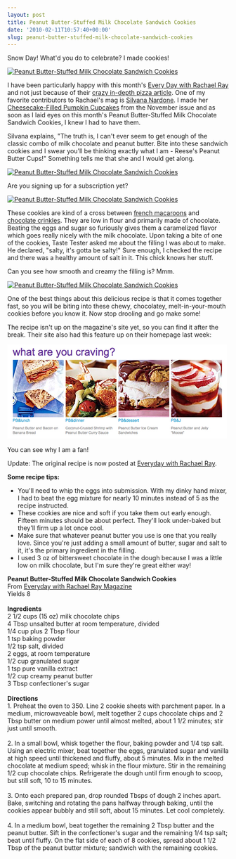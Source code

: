```yaml
---
layout: post
title: Peanut Butter-Stuffed Milk Chocolate Sandwich Cookies
date: '2010-02-11T10:57:40+00:00'
slug: peanut-butter-stuffed-milk-chocolate-sandwich-cookies
---
```

Snow Day! What'd you do to celebrate? I made cookies!

<a href="http://www.flickr.com/photos/kstar810/4347985108/"><img src="http://farm5.static.flickr.com/4045/4347985108_bab6ffd4a8.jpg" alt="Peanut Butter-Stuffed Milk Chocolate Sandwich Cookies" /></a>

I have been particularly happy with this month's <a href="http://www.rachaelraymag.com/">Every Day with Rachael Ray</a> and not just because of their <a href="http://slice.seriouseats.com/archives/2010/02/now-it-can-be-told-what-pizza-madness-2009-was-all-about.html">crazy in-depth pizza article</a>. One of my favorite contributors to Rachael's mag is <a href="http://www.rachaelraymag.com/recipes/rachael-ray-magazine-recipes/sweet-spot-dessert-recipes">Silvana Nardone</a>. I made her <a href="http://www.rachaelraymag.com/recipes/rachael-ray-magazine-recipes/sweet-spot-dessert-recipes/Cheesecake-Filled-Pumpkin-Cupcakes">Cheesecake-Filled Pumpkin Cupcakes</a> from the November issue and as soon as I laid eyes on this month's Peanut Butter-Stuffed Milk Chocolate Sandwich Cookies, I knew I had to have them.

Silvana explains, "The truth is, I can't ever seem to get enough of the classic combo of milk chocolate and peanut butter. Bite into these sandwich cookies and I swear you'll be thinking exactly what I am - Reese's Peanut Butter Cups!" Something tells me that she and I would get along.

<a href="http://www.flickr.com/photos/kstar810/4347986006/in/photostream/"><img src="http://farm3.static.flickr.com/2700/4347986006_44675e177c.jpg" alt="Peanut Butter-Stuffed Milk Chocolate Sandwich Cookies" /></a>

Are you signing up for a subscription yet? 

<a href="http://www.flickr.com/photos/kstar810/4347986568/in/photostream/"><img src="http://farm5.static.flickr.com/4002/4347986568_b013a56fb6.jpg" alt="Peanut Butter-Stuffed Milk Chocolate Sandwich Cookies" /></a>

These cookies are kind of a cross between <a href="http://www.flickr.com/photos/kstar810/270931986/">french macaroons</a> and <a href="http://www.flickr.com/photos/kstar810/3065761094/">chocolate crinkles</a>. They are low in flour and primarily made of chocolate. Beating the eggs and sugar so furiously gives them a caramelized flavor which goes really nicely with the milk chocolate. Upon taking a bite of one of the cookies, Taste Tester asked me about the filling I was about to make. He declared, "salty, it's gotta be salty!" Sure enough, I checked the recipe and there was a healthy amount of salt in it. This chick knows her stuff.

Can you see how smooth and creamy the filling is? Mmm.

<a href="http://www.flickr.com/photos/kstar810/4347985588/in/photostream/"><img src="http://farm5.static.flickr.com/4013/4347985588_d11fe91dd2.jpg" alt="Peanut Butter-Stuffed Milk Chocolate Sandwich Cookies" /></a>

One of the best things about this delicious recipe is that it comes together fast, so you will be biting into these chewy, chocolatey, melt-in-your-mouth cookies before you know it. Now stop drooling and go make some! 

The recipe isn't up on the magazine's site yet, so you can find it after the break. Their site also had this feature up on their homepage last week:

<img src='/images/uploads/2010/02/what_are_you_craving.jpg' alt='Every Day with Rachael Ray' />

You can see why I am a fan!

Update: The original recipe is now posted at <a href="http://www.rachaelraymag.com/recipes/rachael-ray-magazine-recipes/sweet-spot-dessert-recipes/Peanut-Butter-Stuffed-Milk-Chocolate-Sandwich-Cookies">Everyday with Rachael Ray</a>.


<strong>Some recipe tips:</strong>

- You'll need to whip the eggs into submission. With my dinky hand mixer, I had to beat the egg mixture for nearly 10 minutes instead of 5 as the recipe instructed.
- These cookies are nice and soft if you take them out early enough. Fifteen minutes should be about perfect. They'll look under-baked but they'll firm up a lot once cool.
- Make sure that whatever peanut butter you use is one that you really love. Since you're just adding a small amount of butter, sugar and salt to it, it's the primary ingredient in the filling.
- I used 3 oz of bittersweet chocolate in the dough because I was a little low on milk chocolate, but I'm sure they're great either way!

<div class="recipe">
<strong>Peanut Butter-Stuffed Milk Chocolate Sandwich Cookies</strong><br>
From <a href="http://www.rachaelraymag.com/recipes/rachael-ray-magazine-recipes/sweet-spot-dessert-recipes/Peanut-Butter-Stuffed-Milk-Chocolate-Sandwich-Cookies">Everyday with Rachael Ray Magazine</a><br>
Yields 8<br>
<br>
<strong>Ingredients</strong><br>
2 1/2 cups (15 oz) milk chocolate chips<br>
4 Tbsp unsalted butter at room temperature, divided<br>
1/4 cup plus 2 Tbsp flour<br>
1 tsp baking powder<br>
1/2 tsp salt, divided<br>
2 eggs, at room temperature<br>
1/2 cup granulated sugar<br>
1 tsp pure vanilla extract<br>
1/2 cup creamy peanut butter<br>
3 Tbsp confectioner's sugar<br>
<br>
<strong>Directions</strong><br>
1. Preheat the oven to 350. Line 2 cookie sheets with parchment paper. In a medium, microwaveable bowl, melt together 2 cups chocolate chips and 2 Tbsp butter on medium power until almost melted, about 1 1/2 minutes; stir just until smooth.<br>
<br>
2. In a small bowl, whisk together the flour, baking powder and 1/4 tsp salt. Using an electric mixer, beat together the eggs, granulated sugar and vanilla at high speed until thickened and fluffy, about 5 minutes. Mix in the melted chocolate at medium speed; whisk in the flour mixture. Stir in the remaining 1/2 cup chocolate chips. Refrigerate the dough until firm enough to scoop, but still soft, 10 to 15 minutes.<br>
<br>
3. Onto each prepared pan, drop rounded Tbsps of dough 2 inches apart. Bake, switching and rotating the pans halfway through baking, until the cookies appear bubbly and still soft, about 15 minutes. Let cool completely.<br>
<br>
4. In a medium bowl, beat together the remaining 2 Tbsp butter and the peanut butter. Sift in the confectioner's sugar and the remaining 1/4 tsp salt; beat until fluffy. On the flat side of each of 8 cookies, spread about 1 1/2 Tbsp of the peanut butter mixture; sandwich with the remaining cookies.<br>
</div>
